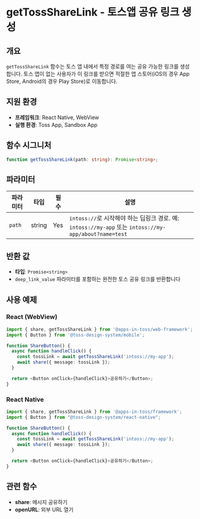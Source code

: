 # getTossShareLink - 토스앱 공유 링크 생성

## 개요

`getTossShareLink` 함수는 토스 앱 내에서 특정 경로를 여는 공유 가능한 링크를 생성합니다. 토스 앱이 없는 사용자가 이 링크를 받으면 적절한 앱 스토어(iOS의 경우 App Store, Android의 경우 Play Store)로 이동합니다.

## 지원 환경

- **프레임워크**: React Native, WebView
- **실행 환경**: Toss App, Sandbox App

## 함수 시그니처

```typescript
function getTossShareLink(path: string): Promise<string>;
```

## 파라미터

| 파라미터 | 타입 | 필수 | 설명 |
|-----------|------|----------|-------------|
| `path` | string | Yes | `intoss://`로 시작해야 하는 딥링크 경로. 예: `intoss://my-app` 또는 `intoss://my-app/about?name=test` |

## 반환 값

- **타입**: `Promise<string>`
- `deep_link_value` 파라미터를 포함하는 완전한 토스 공유 링크를 반환합니다

## 사용 예제

### React (WebView)

```typescript
import { share, getTossShareLink } from '@apps-in-toss/web-framework';
import { Button } from '@toss-design-system/mobile';

function ShareButton() {
  async function handleClick() {
    const tossLink = await getTossShareLink('intoss://my-app');
    await share({ message: tossLink });
  }

  return <Button onClick={handleClick}>공유하기</Button>;
}
```

### React Native

```typescript
import { share, getTossShareLink } from '@apps-in-toss/framework';
import { Button } from "@toss-design-system/react-native";

function ShareButton() {
  async function handleClick() {
    const tossLink = await getTossShareLink('intoss://my-app');
    await share({ message: tossLink });
  }

  return <Button onClick={handleClick}>공유하기</Button>;
}
```

## 관련 함수

- **share**: 메시지 공유하기
- **openURL**: 외부 URL 열기
